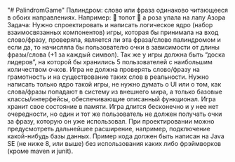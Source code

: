 "# PalindromGame" 
Палиндром: слово или фраза одинаково читающееся в обоих направлениях.
Например:
 топот
 а роза упала на лапу Азора
Задача:
Нужно спроектировать и написать логическое ядро (набор взаимосвязанных
компонентов) игры, которая бы принимала на вход слово/фразу, проверяла, является ли
эта фраза/слово палиндромом и если да, то начисляла бы пользователю очки в
зависимости от длины фразы/слова (+1 за каждый символ). Так же у игры должна быть
“доска лидеров”, на которой бы хранились 5 пользователей с наибольшим количеством
очков. Игра не должна проверять слово/фразу на грамотность и на существование
таких слов в реальности. Нужно написать только ядро такой игры, не нужно думать о UI
или о том, как слова/фразы попадают в систему из внешнего мира, а только базовые
классы/интерфейсы, обеспечивающие описанный функционал.
Игра хранит свое состояние в памяти.
Игра длится бесконечно и у нее нет очередности, но один и тот же пользователь
не должен получать очки за фразу, которую он уже использовал.
При проектировании можно предусмотреть дальнейшее расширение, например,
подключение какой-нибудь базы данных.
Пример кода должен быть написан на Java SE 
(не ниже 8, или выше) без
использования каких либо фрэймворков (кроме maven и junit).